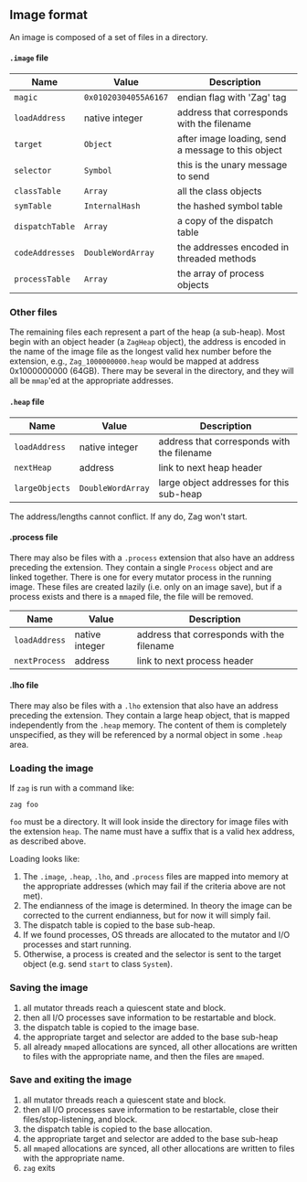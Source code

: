 ## Image format
An image is composed of a set of files in a directory. 

#### `.image` file

| Name            | Value                | Description                                        |
| --------------- | -------------------- | -------------------------------------------------- |
| `magic`         | `0x01020304055A6167` | endian flag with 'Zag' tag                         |
| `loadAddress`   | native integer       | address that corresponds with the filename         |
| `target`        | `Object`             | after image loading, send a message to this object |
| `selector`      | `Symbol`             | this is the unary message to send                  |
| `classTable`    | `Array`              | all the class objects                              |
| `symTable`      | `InternalHash`       | the hashed symbol table                            |
| `dispatchTable` | `Array`              | a copy of the dispatch table                       |
| `codeAddresses` | `DoubleWordArray`    | the addresses encoded in threaded methods          |
| `processTable`  | `Array`              | the array of process objects                       |
### Other files
The remaining files each represent a part of the heap (a sub-heap). Most begin with an object header (a `ZagHeap` object), the address is encoded in the name of the image file as the longest valid hex number before the extension, e.g., `Zag_1000000000.heap` would be mapped at address 0x1000000000 (64GB). There may be several in the directory, and they will all be `mmap`'ed at the appropriate addresses.
#### `.heap` file

| Name           | Value             | Description                                |
| -------------- | ----------------- | ------------------------------------------ |
| `loadAddress`  | native integer    | address that corresponds with the filename |
| `nextHeap`     | address           | link to next heap header                   |
| `largeObjects` | `DoubleWordArray` | large object addresses for this sub-heap   |
The address/lengths cannot conflict. If any do, Zag won't start.
#### .process file
There may also be files with a `.process` extension that also have an address preceding the extension. They contain a single `Process` object and are linked together. There is one for every mutator process in the running image. These files are created lazily (i.e. only on an image save), but if a process exists and there is a `mmap`ed file, the file will be removed.

| Name          | Value          | Description                                |
| ------------- | -------------- | ------------------------------------------ |
| `loadAddress` | native integer | address that corresponds with the filename |
| `nextProcess` | address        | link to next process header                |
#### .lho file
There may also be files with a `.lho` extension that also have an address preceding the extension. They contain a large heap object, that is mapped independently from the `.heap` memory. The content of them is completely unspecified, as they will be referenced by a normal object in some `.heap` area.
### Loading the image
If `zag` is run with a command like:
```
zag foo
```
`foo` must be a directory. It will look inside the directory for image files with the extension `heap`. The name must have a suffix that is a valid hex address, as described above.

Loading looks like:
1. The `.image`, `.heap`, `.lho`, and `.process` files are mapped into memory at the appropriate addresses (which may fail if the criteria above are not met).
2. The endianness of the image is determined. In theory the image can be corrected to the current endianness, but for now it will simply fail.
3. The dispatch table is copied to the base sub-heap.
4. If we found processes, OS threads are allocated to the mutator and I/O processes and start running.
5. Otherwise, a process is created and the selector is sent to the target object (e.g. send `start` to class `System`).

### Saving the image
1. all mutator threads reach a quiescent state and block.
2. then all I/O processes save information to be restartable and block.
3. the dispatch table is copied to the image base.
4. the appropriate target and selector are added to the base sub-heap
5. all already `mmap`ed allocations are synced, all other allocations are written to files with the appropriate name, and then the files are `mmap`ed.

### Save and exiting the image
1. all mutator threads reach a quiescent state and block.
2. then all I/O processes save information to be restartable, close their files/stop-listening, and block.
3. the dispatch table is copied to the base allocation.
4. the appropriate target and selector are added to the base sub-heap
5. all `mmap`ed allocations are synced, all other allocations are written to files with the appropriate name.
6. `zag` exits
